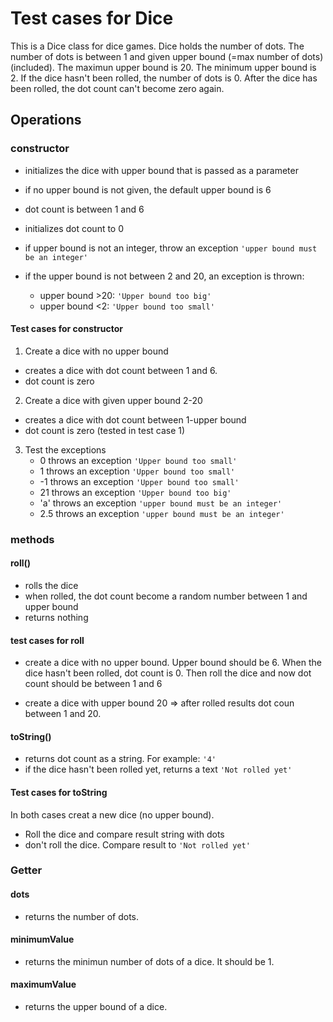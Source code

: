 # Test cases for Dice

This is a Dice class for dice games. Dice holds the number of dots. The number of dots is between 1 and given upper bound (=max number of dots)(included). The maximun upper bound is 20. The minimum upper bound is 2. If the dice hasn't been rolled, the number of dots is 0. After the dice has been rolled, the dot count can't become zero again.

## Operations

### **constructor**

- initializes the dice with upper bound that is passed as a parameter
- if no upper bound is not given, the default upper bound is 6
- dot count is between 1 and 6
- initializes dot count to 0

- if upper bound is not an integer,
  throw an exception `'upper bound must be an integer'`

- if the upper bound is not between 2 and 20, an exception is thrown:
  - upper bound >20: `'Upper bound too big'`
  - upper bound <2: `'Upper bound too small'`

#### Test cases for constructor

1.  Create a dice with no upper bound

- creates a dice with dot count between 1 and 6.
- dot count is zero

2. Create a dice with given upper bound 2-20

- creates a dice with dot count between 1-upper bound
- dot count is zero (tested in test case 1)

3. Test the exceptions
   - 0 throws an exception `'Upper bound too small'`
   - 1 throws an exception `'Upper bound too small'`
   - -1 throws an exception `'Upper bound too small'`
   - 21 throws an exception `'Upper bound too big'`
   - 'a' throws an exception `'upper bound must be an integer'`
   - 2.5 throws an exception `'upper bound must be an integer'`

### **methods**

#### **roll()**

- rolls the dice
- when rolled, the dot count become a random number between 1 and upper bound
- returns nothing

#### test cases for roll

- create a dice with no upper bound. Upper bound should be 6. When the dice hasn't been rolled, dot count is 0. Then roll the dice and now dot count should be between 1 and 6

- create a dice with upper bound 20 => after rolled results dot coun between 1 and 20.

#### **toString()**

- returns dot count as a string. For example: `'4'`
- if the dice hasn't been rolled yet, returns a text `'Not rolled yet'`

#### Test cases for toString

In both cases creat a new dice (no upper bound).

- Roll the dice and compare result string with dots
- don't roll the dice. Compare result to `'Not rolled yet'`

### **Getter**

#### **dots**

- returns the number of dots.

#### **minimumValue**

- returns the minimun number of dots of a dice. It should be 1.

#### **maximumValue**

- returns the upper bound of a dice.
